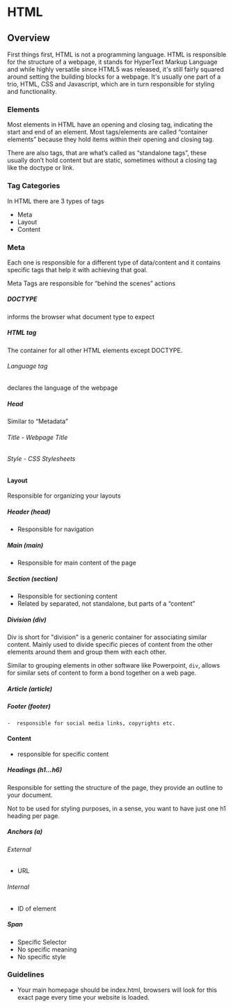 # HTML

## Overview

First things first, HTML is not a programming language. HTML is responsible for the structure of a webpage, it stands for HyperText Markup Language and while highly versatile since HTML5 was released, it's still fairly squared around setting the building blocks for a webpage. It's usually one part of a trio, HTML, CSS and Javascript, which are in turn responsible for styling and functionality.

### Elements

Most elements in HTML have an opening and closing tag, indicating the start and end of an element. Most tags/elements are called “container elements” because they hold items within their opening and closing tag.

There are also tags, that are what’s called as “standalone tags”, these usually don’t hold content but are static, sometimes without a closing tag like the doctype or link.

### Tag Categories

In HTML there are 3 types of tags

- Meta
- Layout
- Content

### Meta

Each one is responsible for a different type of data/content and it contains specific tags that help it with achieving that goal.

Meta Tags are responsible for “behind the scenes” actions

##### DOCTYPE 

informs the browser what document type to expect

##### HTML tag 

The container for all other HTML elements except DOCTYPE.

###### Language tag 

declares the language of the webpage

##### Head 

Similar to “Metadata”

###### Title - Webpage Title
###### Style - CSS Stylesheets

#### Layout

Responsible for organizing your layouts

##### Header (head)
 
- Responsible for navigation

##### Main (main)

- Responsible for main content of the page
	
##### Section (section)

- Responsible for sectioning content
- Related by separated, not standalone, but parts of a “content”

##### Division (div)

Div is short for "division" is a generic container for associating similar content. Mainly used to divide specific pieces of content from the other elements around them and group them with each other.

Similar to grouping elements in other software like Powerpoint, `div`, allows for similar sets of content to form a bond together on a web page. 

##### Article (article)
	
##### Footer (footer)

	-  responsible for social media links, copyrights etc.

#### Content

- responsible for specific content

##### Headings (h1...h6)

Responsible for setting the structure of the page, they provide an outline to your document.

Not to be used for styling purposes, in a sense, you want to have just one h1 heading per page.

##### Anchors (a)

###### External

- URL

###### Internal

- ID of element

##### Span

- Specific Selector
- No specific meaning
- No specific style

### Guidelines

- Your main homepage should be index.html, browsers will look for this exact page every time your website is loaded.














